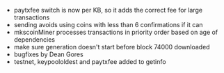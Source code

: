 * paytxfee switch is now per KB, so it adds the correct fee for large transactions
* sending avoids using coins with less than 6 confirmations if it can
* mkscoinMiner processes transactions in priority order based on age of dependencies
* make sure generation doesn't start before block 74000 downloaded
* bugfixes by Dean Gores
* testnet, keypoololdest and paytxfee added to getinfo
